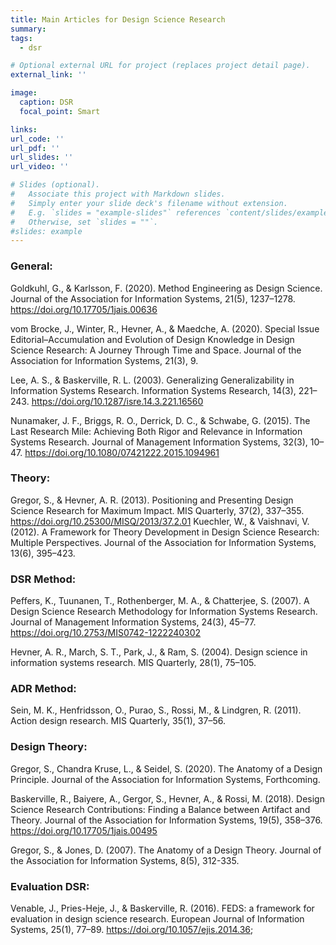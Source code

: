```yaml
---
title: Main Articles for Design Science Research
summary:
tags:
  - dsr

# Optional external URL for project (replaces project detail page).
external_link: ''

image:
  caption: DSR
  focal_point: Smart

links:
url_code: ''
url_pdf: ''
url_slides: ''
url_video: ''

# Slides (optional).
#   Associate this project with Markdown slides.
#   Simply enter your slide deck's filename without extension.
#   E.g. `slides = "example-slides"` references `content/slides/example-slides.md`.
#   Otherwise, set `slides = ""`.
#slides: example
---
```


### General: ###

Goldkuhl, G., & Karlsson, F. (2020). Method Engineering as Design Science. Journal of the Association for Information Systems, 21(5), 1237–1278. https://doi.org/10.17705/1jais.00636

vom Brocke, J., Winter, R., Hevner, A., & Maedche, A. (2020). Special Issue Editorial–Accumulation and Evolution of Design Knowledge in Design Science Research: A Journey Through Time and Space. Journal of the Association for Information Systems, 21(3), 9.

Lee, A. S., & Baskerville, R. L. (2003). Generalizing Generalizability in Information Systems Research. Information Systems Research, 14(3), 221–243. https://doi.org/10.1287/isre.14.3.221.16560

Nunamaker, J. F., Briggs, R. O., Derrick, D. C., & Schwabe, G. (2015). The Last Research Mile: Achieving Both Rigor and Relevance in Information Systems Research. Journal of Management Information Systems, 32(3), 10–47. https://doi.org/10.1080/07421222.2015.1094961

### Theory: ###
Gregor, S., & Hevner, A. R. (2013). Positioning and Presenting Design Science Research for Maximum Impact. MIS Quarterly, 37(2), 337–355. https://doi.org/10.25300/MISQ/2013/37.2.01
Kuechler, W., & Vaishnavi, V. (2012). A Framework for Theory Development in Design Science Research: Multiple Perspectives. Journal of the Association for Information Systems, 13(6), 395–423.

### DSR Method: ### 

Peffers, K., Tuunanen, T., Rothenberger, M. A., & Chatterjee, S. (2007). A Design Science Research Methodology for Information Systems Research. Journal of Management Information Systems, 24(3), 45–77. https://doi.org/10.2753/MIS0742-1222240302

Hevner, A. R., March, S. T., Park, J., & Ram, S. (2004). Design science in information systems research. MIS Quarterly, 28(1), 75–105.

### ADR Method: ### 

Sein, M. K., Henfridsson, O., Purao, S., Rossi, M., & Lindgren, R. (2011). Action design research. MIS Quarterly, 35(1), 37–56.

### Design Theory: ### 

Gregor, S., Chandra Kruse, L., & Seidel, S. (2020). The Anatomy of a Design Principle. Journal of the Association for Information Systems, Forthcoming.

Baskerville, R., Baiyere, A., Gergor, S., Hevner, A., & Rossi, M. (2018). Design Science Research Contributions: Finding a Balance between Artifact and Theory. Journal of the Association for Information Systems, 19(5), 358–376. https://doi.org/10.17705/1jais.00495

Gregor, S., & Jones, D. (2007). The Anatomy of a Design Theory. Journal of the Association for Information Systems, 8(5), 312-335.

### Evaluation DSR: ### 

Venable, J., Pries-Heje, J., & Baskerville, R. (2016). FEDS: a framework for evaluation in design science research. European Journal of Information Systems, 25(1), 77–89. https://doi.org/10.1057/ejis.2014.36;




